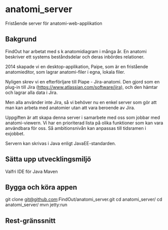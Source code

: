 # anatomi_server
Fristående server för anatomi-web-applikation

## Bakgrund

FindOut har arbetat med s k anatomidiagram i många år. En anatomi beskriver ett systems beståndsdelar och deras inbördes relationer.

2014 skapade vi en desktop-applikation, Paipe, som är en fristående anatomieditor, som lagrar anatomi-filer i egna, lokala filer.

Nyligen skrev vi en efterförljare till Piape - Jira-anatomi. Den gjord som en plug-in till Jira (https://www.atlassian.com/software/jira), och den hämtar och lagrar alla data i Jira.

Men alla använder inte Jira, så vi behöver nu en enkel server som gör att man kan arbeta med anatomier utan att vara beroende av Jira.

Uppgiften är att skapa denna server i samarbete med oss som jobbar med anatomi-viewern. Vi har en prioriterad lista på olika funktioner som kan vara användbara för oss. Så ambitionsnivån kan anpassas till tidsramen i exjobbet.

Servern kan skrivas i Java enligt JavaEE-standarden.

## Sätta upp utvecklingsmiljö

Valfri IDE för Java
Maven

## Bygga och köra appen

git clone git@github.com:FindOut/anatomi_server.git
cd anatomi_server/
cd anatomi_server/
mvn jetty:run

## Rest-gränssnitt

